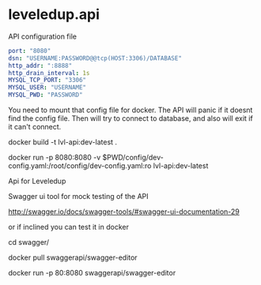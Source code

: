 # leveledup.api

API configuration file 

```yaml
port: "8080"
dsn: "USERNAME:PASSWORD@@tcp(HOST:3306)/DATABASE"
http_addr: ":8888"
http_drain_interval: 1s
MYSQL_TCP_PORT: "3306"
MYSQL_USER: "USERNAME"
MYSQL_PWD: "PASSWORD"

```

You need to mount that config file for docker. The API will panic if it doesnt find the config file. Then will try to connect to database, and also will exit if it can't connect. 

docker build -t lvl-api:dev-latest . 

docker run -p 8080:8080 -v $PWD/config/dev-config.yaml:/root/config/dev-config.yaml:ro lvl-api:dev-latest

Api for Leveledup


Swagger ui tool for mock testing of the API

http://swagger.io/docs/swagger-tools/#swagger-ui-documentation-29

or if inclined you can test it in docker

cd swagger/

docker pull swaggerapi/swagger-editor

docker run -p 80:8080 swaggerapi/swagger-editor
